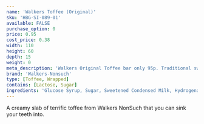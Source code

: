 ```yaml
---
name: 'Walkers Toffee (Original)'
sku: 'HBG-SI-089-01'
available: FALSE
purchase_option: 0
price: 0.95
cost_price: 0.38
width: 110
height: 60
depth: 15
weight: 0
meta_description: 'Walkers Original Toffee bar only 95p. Traditional sweets and more at Humbugs Confectionery Store. Specialists in satisfying your sweet tooth!'
brand: 'Walkers-Nonsuch'
type: [Toffee, Wrapped]
contains: [Lactose, Sugar]
ingredients: 'Glucose Syrup, Sugar, Sweetened Condensed Milk, Hydrogenated Vegetable Oil, Butter. Emulsifier: E471, Flavourings'
---
```

A creamy slab of terrific toffee from Walkers NonSuch that you can sink your teeth into.